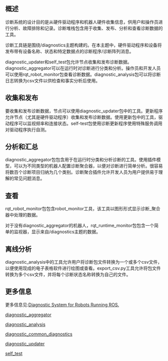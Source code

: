 ## 概述

诊断系统的设计目的是从硬件驱动程序和机器人硬件收集信息，供用户和操作员进行分析、故障排除和记录。诊断堆栈包含用于收集、发布、分析和查看诊断数据的工具。

诊断工具链是围绕/diagnostics主题构建的。在本主题中，硬件驱动程序和设备将发布带有设备名称、状态和特定数据点的诊断程序/诊断阵列消息。

diagnostic_updater和self_test包允许节点收集和发布诊断数据。diagnostic_aggregator可以在运行时对诊断进行分类和分析。操作员和开发人员可以使用rqt_robot_monitor包查看诊断数据。diagnostic_analysis包可以将诊断日志转换为csv文件以供检查和事实分析后使用。

##  收集和发布

要收集和发布诊断数据，节点可以使用diagnostic_updater包中的工具。更新程序允许节点（尤其是硬件驱动程序）收集和发布诊断数据。使用更新包中的工具，驱动程序可以监视频率和连接状态。self-test包使用诊断更新程序使用特殊服务调用对驱动程序执行自测。

## 分析和汇总 

diagnostic_aggregator包包含用于在运行时分类和分析诊断的工具。使用插件模型，可以为不同类型的机器人配置诊断聚合器，以便对诊断进行简单分析。很容易将数百个诊断项目归纳为几个类别。诊断聚合插件允许开发人员为用户提供易于理解的常见问题消息。

## 查看

rqt_robot_monitor包包含robot_monitor工具，该工具以图形形式显示诊断_聚合器中处理的数据。

对于没有diagnostic_aggregator的机器人，rqt_runtime_monitor包包含一个简单的监视器，显示来自/diagnostics主题的数据。

## 离线分析

diagnostic_analysis中的工具允许用户将诊断包文件转换为一个或多个csv文件，以便使用现成的电子表格软件进行绘图或查看。export_csv.py工具允许将包文件转换为多个csv文件，并将每个诊断状态名称转换为自己的文件。

## 更多信息

更多信息见:[Diagnostic System for Robots Running ROS. ](http://www.ros.org/reps/rep-0107.html)


[diagnostic_aggregator](diagnostic_aggregator.md)

[diagnostic_analysis](diagnostic_analysis.md)

[diagnostic_common_diagnostics](diagnostic_common_diagnostics.md)

[diagnostic_updater](diagnostic_updater.md)

[self_test](self_test.md)